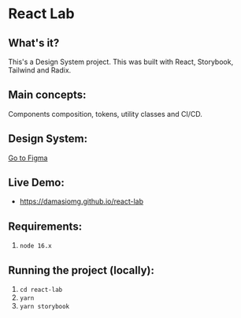# React Lab

## What's it?
This's a Design System project. This was built with React, Storybook, Tailwind and Radix.

## Main concepts:
Components composition, tokens, utility classes and CI/CD.

## Design System:
[Go to Figma](https://www.figma.com/file/LOYTOjS4AbLDrpxKitnbPp/Lab-Design-System?node-id=1%3A2)

## Live Demo:
* https://damasiomg.github.io/react-lab

## Requirements:
1. `node 16.x`

## Running the project (locally):

1. `cd react-lab`
2. `yarn`
3. `yarn storybook`